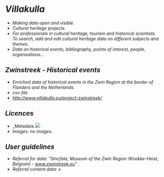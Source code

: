 # _Villakulla_
* _Making data open and visible._
* _Cultural heritage projects._
* _For professionals in cultural heritage, tourism and historical scientists. To search, add and edit cultural heritage data on different subjects and themes._
* _Data on historical events, bibliography, points of interest, people, organisations..._

## _Zwinstreek - Historical events_
* _Enriched data of historical events in the Zwin Region at the border of Flanders and the Netherlands._
* _csv-file_
* _http://www.villakulla.eu/project-zwinstreek/_

## _Licences_

* _Metadata [<img src="https://upload.wikimedia.org/wikipedia/commons/6/69/CC0_button.svg">](https://creativecommons.org/share-your-work/public-domain/cc0/)
* _Images: no images._

## _User guidelines_
* _Referral for data: "Sincfala, Museum of the Zwin Region (Knokke-Heist, Belgium) - www.zwinstreek.eu" ._
* _Referral content data: x_
